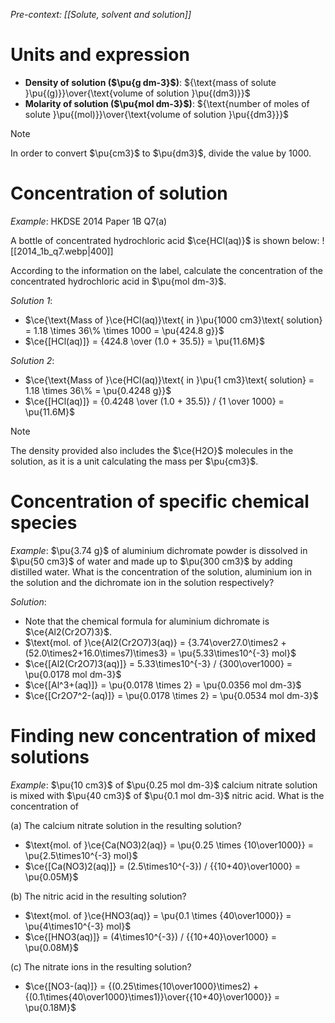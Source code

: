 *Pre-context: [[Solute, solvent and solution]]*

# Units and expression
- **Density of solution ($\pu{g dm-3}$)**: ${\text{mass of solute }\pu{(g)}}\over{\text{volume of solution }\pu{(dm3)}}$
- **Molarity of solution ($\pu{mol dm-3}$)**: ${\text{number of moles of solute }\pu{(mol)}}\over{\text{volume of solution }\pu{{dm3}}}$

> [!note]
> In order to convert $\pu{cm3}$ to $\pu{dm3}$, divide the value by 1000.

# Concentration of solution
*Example*: HKDSE 2014 Paper 1B Q7(a)

A bottle of concentrated hydrochloric acid $\ce{HCl(aq)}$ is shown below:
![[2014_1b_q7.webp|400]]

According to the information on the label, calculate the concentration of the concentrated hydrochloric acid in $\pu{mol dm-3}$.

*Solution 1*:
- $\ce{\text{Mass of }\ce{HCl(aq)}\text{ in }\pu{1000 cm3}\text{ solution} = 1.18 \times 36\% \times 1000 = \pu{424.8 g}}$
- $\ce{[HCl(aq)]} = {424.8 \over (1.0 + 35.5)} = \pu{11.6M}$

*Solution 2*:
- $\ce{\text{Mass of }\ce{HCl(aq)}\text{ in }\pu{1 cm3}\text{ solution} = 1.18 \times 36\% = \pu{0.4248 g}}$
- $\ce{[HCl(aq)]} = {0.4248 \over (1.0 + 35.5)} / {1 \over 1000} = \pu{11.6M}$

> [!note]
> The density provided also includes the $\ce{H2O}$ molecules in the solution, as it is a unit calculating the mass per $\pu{cm3}$.

# Concentration of specific chemical species
*Example*:
$\pu{3.74 g}$ of aluminium dichromate powder is dissolved in $\pu{50 cm3}$ of water and made up to $\pu{300 cm3}$ by adding distilled water. What is the concentration of the solution, aluminium ion in the solution and the dichromate ion in the solution respectively?

*Solution*:
- Note that the chemical formula for aluminium dichromate is $\ce{Al2(Cr2O7)3}$.
- $\text{mol. of }\ce{Al2(Cr2O7)3(aq)} = {3.74\over27.0\times2 + (52.0\times2+16.0\times7)\times3} = \pu{5.33\times10^{-3} mol}$
- $\ce{[Al2(Cr2O7)3(aq)]} = 5.33\times10^{-3} / {300\over1000} = \pu{0.0178 mol dm-3}$
- $\ce{[Al^3+(aq)]} = \pu{0.0178 \times 2} = \pu{0.0356 mol dm-3}$
- $\ce{[Cr2O7^2-(aq)]} = \pu{0.0178 \times 2} = \pu{0.0534 mol dm-3}$

# Finding new concentration of mixed solutions
*Example*:
$\pu{10 cm3}$ of $\pu{0.25 mol dm-3}$ calcium nitrate solution is mixed with $\pu{40 cm3}$ of $\pu{0.1 mol dm-3}$ nitric acid. What is the concentration of

(a) The calcium nitrate solution in the resulting solution?
- $\text{mol. of }\ce{Ca(NO3)2(aq)} = \pu{0.25 \times {10\over1000}} = \pu{2.5\times10^{-3} mol}$
- $\ce{[Ca(NO3)2(aq)]} = (2.5\times10^{-3}) / {{10+40}\over1000} = \pu{0.05M}$

(b) The nitric acid in the resulting solution?
- $\text{mol. of }\ce{HNO3(aq)} = \pu{0.1 \times {40\over1000}} = \pu{4\times10^{-3} mol}$
- $\ce{[HNO3(aq)]} = (4\times10^{-3}) / {{10+40}\over1000} = \pu{0.08M}$

(c) The nitrate ions in the resulting solution?
- $\ce{[NO3-(aq)]} = {(0.25\times{10\over1000}\times2) + {(0.1\times{40\over1000}\times1)}\over{{10+40}\over1000}} = \pu{0.18M}$
